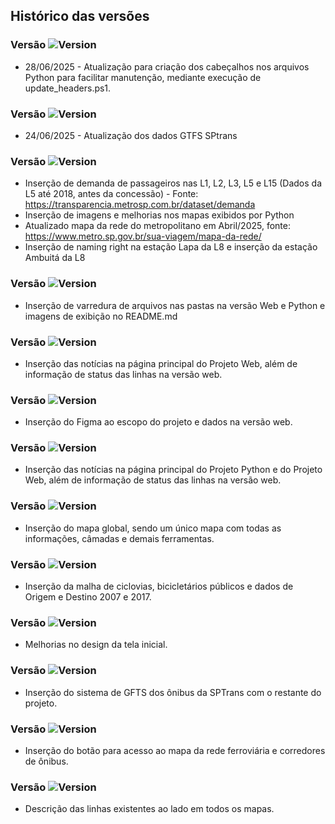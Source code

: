 ## Histórico das versões

### Versão ![Version](https://img.shields.io/badge/1.1.2-yellow.svg)

- 28/06/2025 - Atualização para criação dos cabeçalhos nos arquivos Python para facilitar manutenção, mediante execução de update_headers.ps1.

### Versão ![Version](https://img.shields.io/badge/1.1.1-yellow.svg)

- 24/06/2025 - Atualização dos dados GTFS SPtrans

### Versão ![Version](https://img.shields.io/badge/1.1.0-yellow.svg)

- Inserção de demanda de passageiros nas L1, L2, L3, L5 e L15 (Dados da L5 até 2018, antes da concessão) - Fonte: https://transparencia.metrosp.com.br/dataset/demanda
- Inserção de imagens e melhorias nos mapas exibidos por Python
- Atualizado mapa da rede do metropolitano em Abril/2025, fonte: https://www.metro.sp.gov.br/sua-viagem/mapa-da-rede/
- Inserção de naming right na estação Lapa da L8 e inserção da estação Ambuitá da L8

### Versão ![Version](https://img.shields.io/badge/1.0.9-yellow.svg)

- Inserção de varredura de arquivos nas pastas na versão Web e Python e imagens de exibição no README.md

### Versão ![Version](https://img.shields.io/badge/1.0.8-yellow.svg)

- Inserção das notícias na página principal do Projeto Web, além de informação de status das linhas na versão web.

### Versão ![Version](https://img.shields.io/badge/1.0.7-yellow.svg)

- Inserção do Figma ao escopo do projeto e dados na versão web.
  
### Versão ![Version](https://img.shields.io/badge/1.0.6-yellow.svg)

- Inserção das notícias na página principal do Projeto Python e do Projeto Web, além de informação de status das linhas na versão web.

### Versão ![Version](https://img.shields.io/badge/1.0.5-yellow.svg)

- Inserção do mapa global, sendo um único mapa com todas as informações, câmadas e demais ferramentas.

### Versão ![Version](https://img.shields.io/badge/1.0.4-yellow.svg)

- Inserção da malha de ciclovias, bicicletários públicos e dados de Origem e Destino 2007 e 2017.
  
### Versão ![Version](https://img.shields.io/badge/1.0.3-yellow.svg)

- Melhorias no design da tela inicial.

### Versão ![Version](https://img.shields.io/badge/1.0.2-yellow.svg)

- Inserção do sistema de GFTS dos ônibus da SPTrans com o restante do projeto.

### Versão ![Version](https://img.shields.io/badge/1.0.1-yellow.svg)

- Inserção do botão para acesso ao mapa da rede ferroviária e corredores de ônibus.
 
### Versão ![Version](https://img.shields.io/badge/1.0.0-yellow.svg)

- Descrição das linhas existentes ao lado em todos os mapas.

